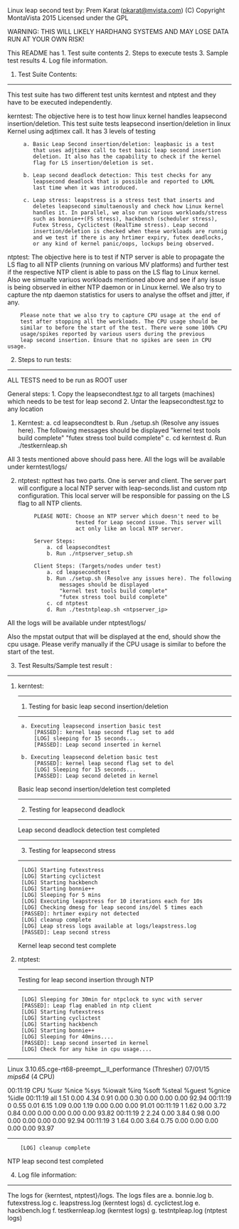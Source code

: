 Linux leap second test
               by: Prem Karat (pkarat@mvista.com)
               (C) Copyright MontaVista 2015
               Licensed under the GPL
 
  WARNING: THIS WILL LIKELY HARDHANG SYSTEMS AND MAY LOSE DATA
  RUN AT YOUR OWN RISK!

This README has
    1. Test suite contents
    2. Steps to execute tests
    3. Sample test results
    4. Log file information.


1. Test Suite Contents:
-----------------------

This test suite has two different test units kerntest and ntptest and they
have to be executed independently.

kerntest:
         The objective here is to test how linux kernel handles leapsecond
         insertion/deletion.
         This test suite tests leapsecond insertion/deletion in linux 
         Kernel using adjtimex call. It has 3 levels of testing

         a. Basic Leap Second insertion/deletion: leapbasic is a test
            that uses adjtimex call to test basic leap second insertion
            deletion. It also has the capability to check if the kernel
            flag for LS insertion/deletion is set.

         b. Leap second deadlock detection: This test checks for any
            leapsecond deadlock that is possible and reported to LKML
            last time when it was introduced.

         c. Leap stress: leapstress is a stress test that inserts and
            deletes leapsecond simultaenously and check how Linux kernel
            handles it. In parallel, we also run various workloads/stress
            such as bonnie++(FS stress), hackbench (scheduler stress),
            Futex Stress, Cyclictest (RealTime stress). Leap second
            insertion/deletion is checked when these workloads are runnig
            and we test if there is any hrtimer expiry, futex deadlocks,
            or any kind of kernel panic/oops, lockups being observed.

ntptest:
        The objective here is to test if NTP server is able to propagate
        the LS flag to all NTP clients (running on various MV platforms)
        and further test if the respective NTP client is able to pass on 
        the LS flag to Linux kernel.
        Also we simualte variuos workloads mentioned above and see if any
        issue is being observed in either NTP daemon or in Linux kernel.
        We also try to capture the ntp daemon statistics for users to 
        analyse the offset and jitter, if any.

        Please note that we also try to capture CPU usage at the end of
        test after stopping all the workloads. The CPU usage should be
        similar to before the start of the test. There were some 100% CPU
        usage/spikes reported by various users during the previous
        leap second insertion. Ensure that no spikes are seen in CPU usage.

2. Steps to run tests:
----------------------

ALL TESTS need to be run as ROOT user

General steps:
            1. Copy the leapsecondtest.tgz to all targets (machines)
               which needs to be test for leap second
            2. Untar the leapsecondtest.tgz to any location

1. Kerntest:
            a. cd leapsecondtest
            b. Run ./setup.sh (Resolve any issues here). The following
               messages should be displayed
               "kernel test tools build complete" 
               "futex stress tool build complete"
            c. cd kerntest
            d. Run ./testkernleap.sh 

All 3 tests mentioned above should pass here. All the logs will be
available under kerntest/logs/

2. ntptest: 
            npttest has two parts. One is server and client. The server
            part will configure a local NTP server with leap-seconds.list
            and custom ntp configuration. This local server will be
            responsible for passing on the LS flag to all NTP clients.

            PLEASE NOTE: Choose an NTP server which doesn't need to be
                         tested for Leap second issue. This server will
                         act only like an local NTP server.

            Server Steps:
                a. cd leapsecondtest
                b. Run ./ntpserver_setup.sh

            Client Steps: (Targets/nodes under test)
                a. cd leapsecondtest
                b. Run ./setup.sh (Resolve any issues here). The following
                    messages should be displayed
                    "kernel test tools build complete" 
                    "futex stress tool build complete"
                c. cd ntptest
                d. Run ./testntpleap.sh <ntpserver_ip>

All the logs will be available under ntptest/logs/

Also the mpstat output that will be displayed at the end, should show
the cpu usage. Please verify manually if the CPU usage is similar to before the start of the test.


3. Test Results/Sample test result :
------------------------------------
1. kerntest:
    ***************************************************
    1. Testing for basic leap second insertion/deletion
    ***************************************************
        a. Executing leapsecond insertion basic test
            [PASSED]: kernel leap second flag set to add
            [LOG] sleeping for 15 seconds...
            [PASSED]: Leap second inserted in kernel

        b. Executing leapsecond deletion basic test
            [PASSED]: kernel leap second flag set to del
            [LOG] Sleeping for 15 seconds...
            [PASSED]: Leap second deleted in kernel
    Basic leap second insertion/deletion test completed

    ***************************************************
    2. Testing for leapsecond deadlock
    ***************************************************
    Leap second deadlock detection test completed

    ***************************************************
    3. Testing for leapsecond stress
    ***************************************************
        [LOG] Starting futexstress
        [LOG] Starting cyclictest
        [LOG] Starting hackbench
        [LOG] Starting bonnie++
        [LOG] Sleeping for 5 mins
        [LOG] Executing leapstress for 10 iterations each for 10s
        [LOG] Checking dmesg for leap second ins/del 5 times each
        [PASSED]: hrtimer expiry not detected
        [LOG] cleanup complete
        [LOG] Leap stress logs available at logs/leapstress.log
        [PASSED]: Leap second stress

    Kernel leap second test complete

2. ntptest:
    ***************************************************
    Testing for leap second insertion through NTP
    ***************************************************
        [LOG] Sleeping for 30min for ntpclock to sync with server
        [PASSED]: Leap flag enabled in ntp client
        [LOG] Starting futexstress
        [LOG] Starting cyclictest
        [LOG] Starting hackbench
        [LOG] Starting bonnie++
        [LOG] Sleeping for 40mins....
        [PASSED]: Leap second inserted in kernel
        [LOG] Check for any hike in cpu usage....

*************************************************************************************************
Linux 3.10.65.cge-rt68-preempt__ll_performance (Thresher)   07/01/15    _mips64_    (4 CPU)

00:11:19     CPU    %usr   %nice    %sys %iowait    %irq   %soft  %steal  %guest  %gnice   %idle
00:11:19     all    1.51    0.00    4.34    0.91    0.00    0.30    0.00    0.00    0.00   92.94
00:11:19       0    0.55    0.01    6.15    1.09    0.00    1.19    0.00    0.00    0.00   91.01
00:11:19       1    1.62    0.00    3.72    0.84    0.00    0.00    0.00    0.00    0.00   93.82
00:11:19       2    2.24    0.00    3.84    0.98    0.00    0.00    0.00    0.00    0.00   92.94
00:11:19       3    1.64    0.00    3.64    0.75    0.00    0.00    0.00    0.00    0.00   93.97
*************************************************************************************************
        [LOG] cleanup complete

NTP leap second test completed


4. Log file information:
------------------------
The logs for {kerntest, ntptest}/logs. The logs files are
        a. bonnie.log 
        b. futexstress.log
        c. leapstress.log (kerntest logs)
        d. cyclictest.log
        e. hackbench.log
        f. testkernleap.log (kerntest logs)
        g. testntpleap.log (ntptest logs)
